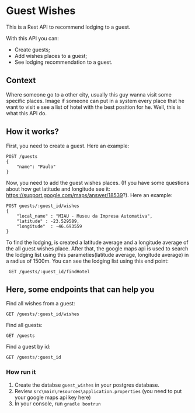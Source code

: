 # Guest Wishes
This is a Rest API to recommend lodging to a guest.


With this API you can:
- Create guests;
- Add wishes places to a guest;
- See lodging recommendation to a guest.



## Context
Where someone go to a other city, usually this guy wanna visit some specific places. 
Image if someone can put in a system every place that he want to visit e see a list of hotel with the best position for he.
Well, this is what this API do.



## How it works?
First, you need to create a guest.
Here an example:


```
POST /guests
{
	"name": "Paulo"
}
```

Now, you need to add the guest wishes places. (If you have some questions about how get latitude and longitude see it: https://support.google.com/maps/answer/18539?).
Here an example:

```
POST guests/:guest_id/wishes
{
	"local_name" : "MIAU - Museu da Impresa Automativa",
	"latitude" : -23.529589,
	"longitude"  : -46.693559
}
```


To find the lodging, is created a latitude average and a longitude average of the all guest wishes place. After that, the google maps api is used to search the lodging list using this parameties(latitude average, longitude average) in a radius of 1500m.
You can see the lodging list using this end point:

```
 GET /guests/:guest_id/findHotel
```

## Here, some endpoints that can help you

Find all wishes from a guest:

```
GET /guests/:guest_id/wishes
```

Find all guests:

```
GET /guests
```

Find a guest by id:

```
GET /guests/:guest_id
```

### How run it

1. Create the databse `guest_wishes` in your postgres database.
2. Review `src\main\resources\application.properties` (you need to put your google maps api key here)
2. In your console, run `gradle bootrun`
